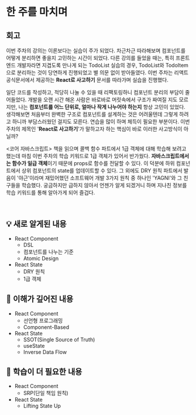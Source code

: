 # 한 주를 마치며

## 회고

이번 주차의 강의는 이론보다는 실습이 주가 되었다. 차근차근 따라해보며 컴포넌트를 어떻게 분리하면 좋을지 고민하는 시간이 되었다. 
다른 강의를 들었을 때는, 특히 프론트엔드 개발자라면 지겹도록 만나게 되는 TodoList 실습의 경우, TodoList와 TodoItem으로 분리하는 것이 
당연하게 진행되었고 별 의문 없이 받아들였다. 이번 주차는 리액트 공식문서에서 제공하는 **React로 사고하기** 문서를 따라가며 실습을 진행했다.

일단 코드를 작성하고, 적당히 나눌 수 있을 때 리팩토링하니 컴포넌트 분리의 부담이 줄어들었다. 개발을 오랜 시간 해온 사람은 바로바로 머릿속에서 구조가 
짜여질 지도 모르지만, 나는 **컴포넌트를 어느 단위로, 얼마나 작게 나누어야 하는지** 항상 고민이 있었다. 
생각해보면 처음부터 완벽한 구조로 컴포넌트를 설계하는 것은 어려울텐데 그렇게 하려고 하니까 부담스러웠던 걸지도 모른다. 연습을 많이 하며 체득이 필요한 부분이다.
이번 주차의 제목인 '**React로 사고하기**'가 말하고자 하는 핵심이 바로 이러한 사고방식이 아닐까? 

<코어 자바스크립트> 책을 읽으며 콜백 함수 파트에서 1급 객체에 대해 학습해 보려고 했는데 마침 이번 주차의 학습 키워드로 1급 객체가 있어서 반가웠다.
**자바스크립트에서는 함수가 일급 객체**이기 때문에 props로 함수를 전달할 수 있다. 이 덕분에 하위 컴포넌트에서 상위 컴포넌트의 state를 업데이트할 수 있다.
그 외에도 DRY 원칙 파트에서 발음이 '야근'이라며 재밌어했던 소프트웨어 개발 3가지 원칙 중 하나인 'YAGNI'와 그 친구들을 학습했다. 
궁금하지만 급하지 않아서 언젠가 알게 되겠거니 하며 지나친 정보를 학습 키워드를 통해 알아가게 되어 즐겁다. 

<br>

## 💡 새로 알게된 내용

- React Component
  - DSL
  - 컴포넌트를 나누는 기준
  - Atomic Design
- React State
  - DRY 원칙
  - 1급 객체

## 🔎 이해가 깊어진 내용

- React Component
  - 선언형 프로그래밍
  - Component-Based
- React State
  - SSOT(Single Source of Truth)
  - useState
  - Inverse Data Flow

## 🤔 학습이 더 필요한 내용

- React Component
  - SRP(단일 책임 원칙)
- React State
  - Lifting State Up

